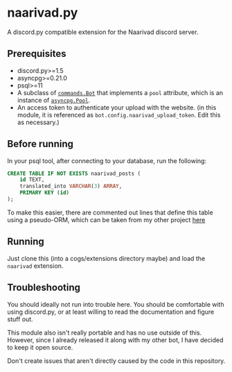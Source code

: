 # naarivad.py

A discord.py compatible extension for the Naarivad discord server.

## Prerequisites

- discord.py>=1.5
- asyncpg>=0.21.0
- psql>=11
- A subclass of [`commands.Bot`](https://discordpy.readthedocs.io/en/latest/ext/commands/api.html#discord.ext.commands.Bot)
  that implements a `pool` attribute, which is an instance of [`asyncpg.Pool`](https://magicstack.github.io/asyncpg/current/api/index.html#asyncpg.pool.Pool).
- An access token to authenticate your upload with the website. (in this module, it is referenced as `bot.config.naarivad_upload_token`. Edit this as necessary.)
  
## Before running
In your psql tool, after connecting to your database, run the following:
```sql
CREATE TABLE IF NOT EXISTS naarivad_posts (
    id TEXT,
    translated_into VARCHAR(3) ARRAY,
    PRIMARY KEY (id)
);
```

To make this easier, there are commented out lines that define this table using a pseudo-ORM, which can be taken from my other project [here](https://github.com/darthshittious/Robo-VJ/blob/main/cogs/utils/db.py)

## Running

Just clone this (into a cogs/extensions directory maybe) and load the `naarivad` extension.

## Troubleshooting

You should ideally not run into trouble here. You should be comfortable with using discord.py, or at least willing to read the documentation and figure stuff out. 

This module also isn't really portable and has no use outside of this. However, since I already released it along with my other bot, I have decided to keep it open source.

Don't create issues that aren't directly caused by the code in this repository.
